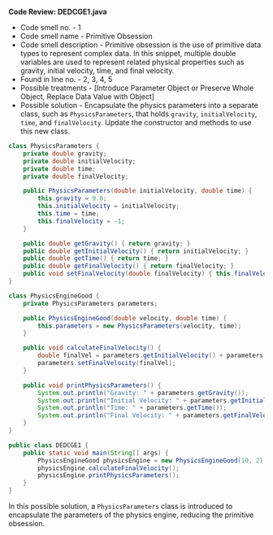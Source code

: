 **Code Review: DEDCGE1.java**
- Code smell no. - 1
- Code smell name - Primitive Obsession
- Code smell description - Primitive obsession is the use of primitive data types to represent complex data. In this snippet, multiple double variables are used to represent related physical properties such as gravity, initial velocity, time, and final velocity.
- Found in line no. - 2, 3, 4, 5
- Possible treatments - [Introduce Parameter Object or Preserve Whole Object, Replace Data Value with Object]
- Possible solution - Encapsulate the physics parameters into a separate class, such as `PhysicsParameters`, that holds `gravity`, `initialVelocity`, `time`, and `finalVelocity`. Update the constructor and methods to use this new class.

```java
class PhysicsParameters {
    private double gravity;
    private double initialVelocity;
    private double time;
    private double finalVelocity;

    public PhysicsParameters(double initialVelocity, double time) {
        this.gravity = 9.8;
        this.initialVelocity = initialVelocity;
        this.time = time;
        this.finalVelocity = -1;
    }

    public double getGravity() { return gravity; }
    public double getInitialVelocity() { return initialVelocity; }
    public double getTime() { return time; }
    public double getFinalVelocity() { return finalVelocity; }
    public void setFinalVelocity(double finalVelocity) { this.finalVelocity = finalVelocity; }
}

class PhysicsEngineGood {
    private PhysicsParameters parameters;

    public PhysicsEngineGood(double velocity, double time) {
        this.parameters = new PhysicsParameters(velocity, time);
    }

    public void calculateFinalVelocity() {
        double finalVel = parameters.getInitialVelocity() + parameters.getGravity() * parameters.getTime();
        parameters.setFinalVelocity(finalVel);
    }

    public void printPhysicsParameters() {
        System.out.println("Gravity: " + parameters.getGravity());
        System.out.println("Initial Velocity: " + parameters.getInitialVelocity());
        System.out.println("Time: " + parameters.getTime());
        System.out.println("Final Velocity: " + parameters.getFinalVelocity());
    }
}

public class DEDCGE1 {
    public static void main(String[] args) {
        PhysicsEngineGood physicsEngine = new PhysicsEngineGood(10, 2);
        physicsEngine.calculateFinalVelocity();
        physicsEngine.printPhysicsParameters();
    }
}
```

In this possible solution, a `PhysicsParameters` class is introduced to encapsulate the parameters of the physics engine, reducing the primitive obsession.